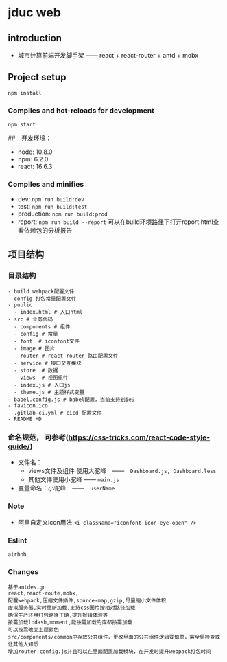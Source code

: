 # jduc web

## introduction
- 城市计算前端开发脚手架 —— react + react-router + antd + mobx

## Project setup
```
npm install
```

### Compiles and hot-reloads for development
```
npm start
```
##　开发环境：　
- node: 10.8.0
- npm: 6.2.0
- react: 16.6.3

### Compiles and minifies
- dev: `npm run build:dev`
- test: `npm run build:test`
- production: `npm run build:prod`
- report: `npm run build --report` 可以在build环境路径下打开report.html查看依赖包的分析报告

## 项目结构

### 目录结构
  ```
  - build webpack配置文件
  - config 打包常量配置文件
  - public
    - index.html # 入口html
  - src # 业务代码
    - components # 组件
    - config # 常量
    - font  # iconfont文件
    - image # 图片
    - router # react-router 路由配置文件
    - service # 接口交互模块
    - store  # 数据
    - views  # 视图组件
    - index.js # 入口js
    - theme.js # 主题样式变量
  - babel.config.js # babel配置，当前支持到ie9
  - favicon.ico
  - .gitlab-ci.yml # cicd 配置文件
  - README.MD
  ```
### 命名规范， 可参考(https://css-tricks.com/react-code-style-guide/)
- 文件名：　
  - views文件及组件 使用大驼峰　——　`Dashboard.js, Dashboard.less`
  - 其他文件使用小驼峰 —— `main.js`
- 变量命名：小驼峰　——　`userName`

### Note
- 阿里自定义icon用法 `<i className="iconfont icon-eye-open" />`

### Eslint
```
airbnb
```

### Changes
```
基于antdesign
react,react-route,mobx,
配置webpack,压缩文件插件,source-map,gzip,尽量缩小文件体积
虚拟服务器,实时重新加载,支持css图片按相对路径加载
确保生产环境打包路径正确,提升报错体验等
按需加载lodash,moment,能按需加载的库都按需加载
可以按需改变主题颜色
src/components/common中存放公共组件，更改里面的公共组件逻辑要慎重，需全局检查或让其他人知悉
增加router.config.js并且可以在里面配置加载模块，在开发时提升webpack打包时间
```